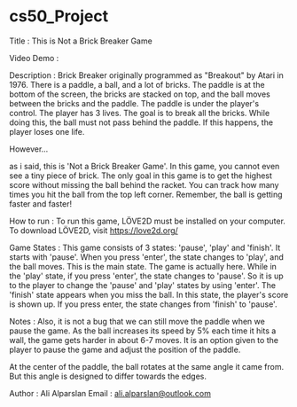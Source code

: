 # cs50_Project

Title       : This is Not a Brick Breaker Game

Video Demo  : <URL>

Description :
Brick Breaker originally programmed as "Breakout" by Atari in 1976.
There is a paddle, a ball, and a lot of bricks.
The paddle is at the bottom of the screen, the bricks are stacked on top, and the ball moves between the bricks and the paddle.
The paddle is under the player's control. The player has 3 lives. The goal is to break all the bricks. 
While doing this, the ball must not pass behind the paddle. If this happens, the player loses one life.

However...

as i said, this is 'Not a Brick Breaker Game'. In this game, you cannot even see a tiny piece of brick. 
The only goal in this game is to get the highest score without missing the ball behind the racket. 
You can track how many times you hit the ball from the top left corner. Remember, the ball is getting faster and faster!


How to run  :
To run this game, LÖVE2D must be installed on your computer. To download LÖVE2D, visit https://love2d.org/

Game States :
This game consists of 3 states: 'pause', 'play' and 'finish'.
It starts with 'pause'. When you press 'enter', the state changes to 'play', and the ball moves. This is the main state. The game is actually here.
While in the 'play' state, if you press 'enter', the state changes to 'pause'. So it is up to the player to change the 'pause' and 'play' states by using 'enter'.
The 'finish' state appears when you miss the ball. In this state, the player's score is shown up.
If you press enter, the state changes from 'finish' to 'pause'.

Notes        :
Also, it is not a bug that we can still move the paddle when we pause the game. 
As the ball increases its speed by 5% each time it hits a wall, the game gets harder in about 6-7 moves. 
It is an option given to the player to pause the game and adjust the position of the paddle.

At the center of the paddle, the ball rotates at the same angle it came from. But this angle is designed to differ towards the edges.

Author      : Ali Alparslan
Email       : ali.alparslan@outlook.com
